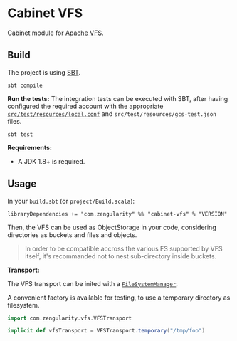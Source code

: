 # Cabinet VFS

Cabinet module for [Apache VFS](https://commons.apache.org/vfs/).

## Build

The project is using [SBT](http://www.scala-sbt.org/).

    sbt compile

**Run the tests:** The integration tests can be executed with SBT, after having configured the required account with the appropriate [`src/test/resources/local.conf`](./src/test/resources/local.conf.sample) and `src/test/resources/gcs-test.json` files.

    sbt test

**Requirements:**

- A JDK 1.8+ is required.

## Usage

In your `build.sbt` (or `project/Build.scala`):

```
libraryDependencies += "com.zengularity" %% "cabinet-vfs" % "VERSION"
```

Then, the VFS can be used as ObjectStorage in your code, considering directories as buckets and files and objects.

> In order to be compatible accross the various FS supported by VFS itself, it's recommanded not to nest sub-directory inside buckets.

**Transport:**

The VFS transport can be inited with a [`FileSystemManager`](https://commons.apache.org/proper/commons-vfs/apidocs/org/apache/commons/vfs2/FileSystemManager.html).

A convenient factory is available for testing, to use a temporary directory as filesystem.

```scala
import com.zengularity.vfs.VFSTransport

implicit def vfsTransport = VFSTransport.temporary("/tmp/foo")
```

